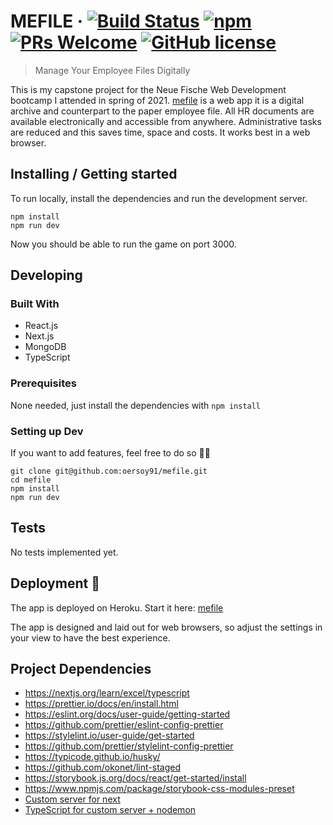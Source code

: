 # MEFILE &middot; [![Build Status](https://img.shields.io/travis/npm/npm/latest.svg?style=flat-square)](https://travis-ci.org/npm/npm) [![npm](https://img.shields.io/npm/v/npm.svg?style=flat-square)](https://www.npmjs.com/package/npm) [![PRs Welcome](https://img.shields.io/badge/PRs-welcome-brightgreen.svg?style=flat-square)](http://makeapullrequest.com) [![GitHub license](https://img.shields.io/badge/license-MIT-blue.svg?style=flat-square)](https://github.com/your/your-project/blob/master/LICENSE)

> Manage Your Employee Files Digitally

This is my capstone project for the Neue Fische Web Development bootcamp I attended in spring of 2021.
[mefile](https://mefile.herokuapp.com/) is a web app it is a digital archive and counterpart to the paper employee file. All HR documents are available electronically and accessible from anywhere. Administrative tasks are reduced and this saves time, space and costs. It works best in a web browser.

## Installing / Getting started

To run locally, install the dependencies and run the development server.

```shell
npm install
npm run dev
```

Now you should be able to run the game on port 3000.

## Developing

### Built With

- React.js
- Next.js
- MongoDB
- TypeScript

### Prerequisites

None needed, just install the dependencies with `npm install`

### Setting up Dev

If you want to add features, feel free to do so 🧙‍♂️

```shell
git clone git@github.com:oersoy91/mefile.git
cd mefile
npm install
npm run dev
```

## Tests

No tests implemented yet.

## Deployment 🎯

The app is deployed on Heroku. Start it here: [mefile](https://mefile.herokuapp.com/)

The app is designed and laid out for web browsers, so adjust the settings in your view to have the best experience.

## Project Dependencies

- https://nextjs.org/learn/excel/typescript
- https://prettier.io/docs/en/install.html
- https://eslint.org/docs/user-guide/getting-started
- https://github.com/prettier/eslint-config-prettier
- https://stylelint.io/user-guide/get-started
- https://github.com/prettier/stylelint-config-prettier
- https://typicode.github.io/husky/
- https://github.com/okonet/lint-staged
- https://storybook.js.org/docs/react/get-started/install
- https://www.npmjs.com/package/storybook-css-modules-preset
- [Custom server for next](https://nextjs.org/docs/advanced-features/custom-server)
- [TypeScript for custom server + nodemon](https://github.com/vercel/next.js/tree/canary/examples/custom-server-typescript)
